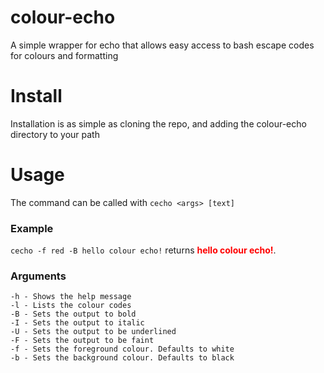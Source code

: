 # colour-echo
A simple wrapper for echo that allows easy access to bash escape codes for colours and formatting

# Install
Installation is as simple as cloning the repo, and adding
the colour-echo directory to your path

# Usage
The command can be called with `cecho <args> [text]`

### Example
`cecho -f red -B hello colour echo!` returns
<span style="color:red">**hello colour echo!**</span>.

### Arguments
```
-h - Shows the help message
-l - Lists the colour codes
-B - Sets the output to bold
-I - Sets the output to italic
-U - Sets the output to be underlined
-F - Sets the output to be faint
-f - Sets the foreground colour. Defaults to white
-b - Sets the background colour. Defaults to black
```